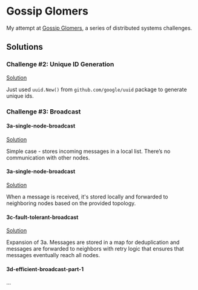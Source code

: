 # Gossip Glomers

My attempt at [Gossip Glomers](https://fly.io/dist-sys/), a series of distributed systems challenges.

## Solutions

### Challenge #2: Unique ID Generation

[Solution](02-unique-id-generation/main.go)

Just used `uuid.New()` from `github.com/google/uuid` package to generate unique ids.

### Challenge #3: Broadcast

#### 3a-single-node-broadcast

[Solution](3a-single-node-broadcast/main.go)

Simple case - stores incoming messages in a local list. There’s no communication with other nodes.

#### 3a-single-node-broadcast

[Solution](3b-multi-node-broadcast/main.go)

When a message is received, it's stored locally and forwarded to neighboring nodes based on the provided topology.

#### 3c-fault-tolerant-broadcast

[Solution](3c-fault-tolerant-broadcast)

Expansion of 3a. Messages are stored in a map for deduplication and messages are forwarded to neighbors with retry logic that ensures that messages eventually reach all nodes.

#### 3d-efficient-broadcast-part-1

...
